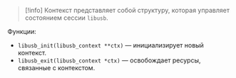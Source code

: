 
> [!info] 
> Контекст представляет собой структуру, которая управляет состоянием сессии `libusb`.

Функции:

- `libusb_init(libusb_context **ctx)` — инициализирует новый контекст.
- `libusb_exit(libusb_context *ctx)` — освобождает ресурсы, связанные с контекстом.
